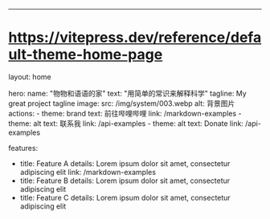 ---
# https://vitepress.dev/reference/default-theme-home-page
layout: home

hero:
  name: "物物和语语的家"
  text: "用简单的常识来解释科学"
  tagline: My great project tagline
  image: 
    src: /img/system/003.webp
    alt: 背景图片 
  actions:
    - theme: brand
      text: 前往哔哩哔哩
      link: /markdown-examples
    - theme: alt
      text: 联系我
      link: /api-examples
    - theme: alt
      text: Donate
      link: /api-examples

features:
  - title: Feature A
    details: Lorem ipsum dolor sit amet, consectetur adipiscing elit
    link: /markdown-examples
  - title: Feature B
    details: Lorem ipsum dolor sit amet, consectetur adipiscing elit
  - title: Feature C
    details: Lorem ipsum dolor sit amet, consectetur adipiscing elit



